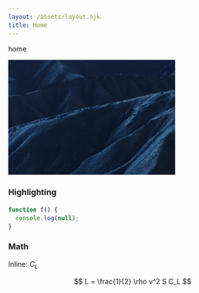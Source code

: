 ```yaml
---
layout: /assets/layout.njk
title: Home
---
```


home

![test](/assets/test.png)

### Highlighting

```js
function f() {
  console.log(null);
}
```

### Math

Inline: $C_L$

$$
L = \frac{1}{2} \rho v^2 S C_L
$$
